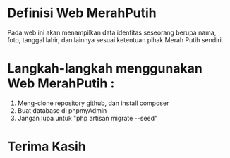 # Definisi Web MerahPutih

Pada web ini akan menampilkan data identitas seseorang berupa nama, foto, tanggal lahir, dan lainnya sesuai ketentuan pihak Merah Putih sendiri.

# Langkah-langkah menggunakan Web MerahPutih :
1. Meng-clone repository github, dan install composer
2. Buat database di phpmyAdmin
3. Jangan lupa untuk "php artisan migrate --seed"

# Terima Kasih

